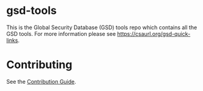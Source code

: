 # gsd-tools

This is the Global Security Database (GSD) tools repo which contains all the GSD tools. For more information please see https://csaurl.org/gsd-quick-links.

# Contributing

See the [Contribution Guide](CONTRIBUTING.md).
